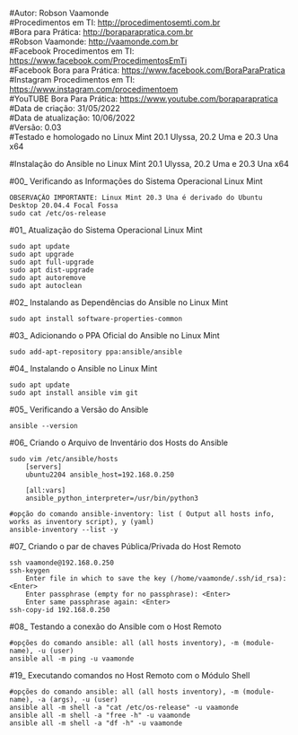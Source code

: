 #Autor: Robson Vaamonde<br>
#Procedimentos em TI: http://procedimentosemti.com.br<br>
#Bora para Prática: http://boraparapratica.com.br<br>
#Robson Vaamonde: http://vaamonde.com.br<br>
#Facebook Procedimentos em TI: https://www.facebook.com/ProcedimentosEmTi<br>
#Facebook Bora para Prática: https://www.facebook.com/BoraParaPratica<br>
#Instagram Procedimentos em TI: https://www.instagram.com/procedimentoem<br>
#YouTUBE Bora Para Prática: https://www.youtube.com/boraparapratica<br>
#Data de criação: 31/05/2022<br>
#Data de atualização: 10/06/2022<br>
#Versão: 0.03<br>
#Testado e homologado no Linux Mint 20.1 Ulyssa, 20.2 Uma e 20.3 Una x64

#Instalação do Ansible no Linux Mint 20.1 Ulyssa, 20.2 Uma e 20.3 Una x64

#00_ Verificando as Informações do Sistema Operacional Linux Mint<br>

	OBSERVAÇÃO IMPORTANTE: Linux Mint 20.3 Una é derivado do Ubuntu Desktop 20.04.4 Focal Fossa
	sudo cat /etc/os-release

#01_ Atualização do Sistema Operacional Linux Mint<br>

	sudo apt update
	sudo apt upgrade
	sudo apt full-upgrade
	sudo apt dist-upgrade
	sudo apt autoremove
	sudo apt autoclean

#02_ Instalando as Dependências do Ansible no Linux Mint<br>

	sudo apt install software-properties-common

#03_ Adicionando o PPA Oficial do Ansible no Linux Mint<br>

	sudo add-apt-repository ppa:ansible/ansible

#04_ Instalando o Ansible no Linux Mint

	sudo apt update
	sudo apt install ansible vim git

#05_ Verificando a Versão do Ansible<br>

	ansible --version

#06_ Criando o Arquivo de Inventário dos Hosts do Ansible

	sudo vim /etc/ansible/hosts
		[servers]
		ubuntu2204 ansible_host=192.168.0.250

		[all:vars]
		ansible_python_interpreter=/usr/bin/python3
	
	#opção do comando ansible-inventory: list ( Output all hosts info, works as inventory script), y (yaml)
	ansible-inventory --list -y

#07_ Criando o par de chaves Pública/Privada do Host Remoto<br>

	ssh vaamonde@192.168.0.250
	ssh-keygen
		Enter file in which to save the key (/home/vaamonde/.ssh/id_rsa): <Enter>
		Enter passphrase (empty for no passphrase): <Enter>
		Enter same passphrase again: <Enter>
	ssh-copy-id 192.168.0.250

#08_ Testando a conexão do Ansible com o Host Remoto<br>

	#opções do comando ansible: all (all hosts inventory), -m (module-name), -u (user)
	ansible all -m ping -u vaamonde

#19_ Executando comandos no Host Remoto com o Módulo Shell<br>

	#opções do comando ansible: all (all hosts inventory), -m (module-name), -a (args), -u (user)
	ansible all -m shell -a "cat /etc/os-release" -u vaamonde
	ansible all -m shell -a "free -h" -u vaamonde
	ansible all -m shell -a "df -h" -u vaamonde